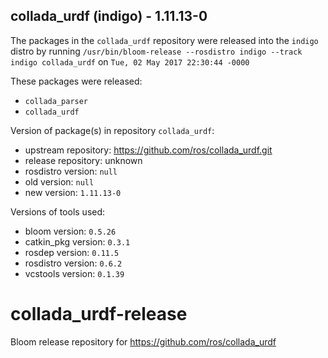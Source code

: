 ## collada_urdf (indigo) - 1.11.13-0

The packages in the `collada_urdf` repository were released into the `indigo` distro by running `/usr/bin/bloom-release --rosdistro indigo --track indigo collada_urdf` on `Tue, 02 May 2017 22:30:44 -0000`

These packages were released:
- `collada_parser`
- `collada_urdf`

Version of package(s) in repository `collada_urdf`:

- upstream repository: https://github.com/ros/collada_urdf.git
- release repository: unknown
- rosdistro version: `null`
- old version: `null`
- new version: `1.11.13-0`

Versions of tools used:

- bloom version: `0.5.26`
- catkin_pkg version: `0.3.1`
- rosdep version: `0.11.5`
- rosdistro version: `0.6.2`
- vcstools version: `0.1.39`


# collada_urdf-release
Bloom release repository for https://github.com/ros/collada_urdf
